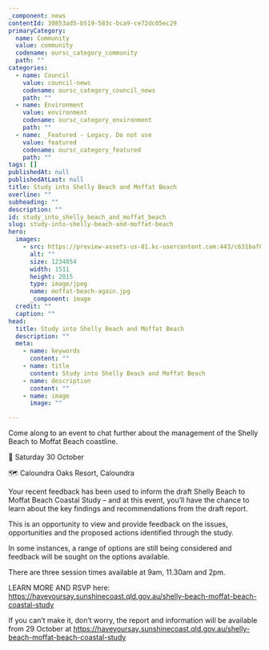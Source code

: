 ```yaml
---
_component: news
contentId: 30853ad5-b519-583c-bca9-ce72dc05ec29
primaryCategory:
  name: Community
  value: community
  codename: oursc_category_community
  path: ""
categories:
  - name: Council
    value: council-news
    codename: oursc_category_council_news
    path: ""
  - name: Environment
    value: environment
    codename: oursc_category_environment
    path: ""
  - name: _Featured - Legacy. Do not use
    value: featured
    codename: oursc_category_featured
    path: ""
tags: []
publishedAt: null
publishedAtLast: null
title: Study into Shelly Beach and Moffat Beach
overline: ""
subheading: ""
description: ""
id: study_into_shelly_beach_and_moffat_beach
slug: study-into-shelly-beach-and-moffat-beach
hero:
  images:
    - src: https://preview-assets-us-01.kc-usercontent.com:443/c631baf8-1b46-001f-580c-d0001b68b4a8/ba4f0f07-bb9a-42d2-ba00-1db699d70971/moffat-beach-again.jpg
      alt: ""
      size: 1234854
      width: 1511
      height: 2015
      type: image/jpeg
      name: moffat-beach-again.jpg
      _component: image
  credit: ""
  caption: ""
head:
  title: Study into Shelly Beach and Moffat Beach
  description: ""
  meta:
    - name: keywords
      content: ""
    - name: title
      content: Study into Shelly Beach and Moffat Beach
    - name: description
      content: ""
    - name: image
      image: ""

---
```

Come along to an event to chat further about the management of the Shelly Beach to Moffat Beach coastline.

📅 Saturday 30 October

🗺️ Caloundra Oaks Resort, Caloundra

Your recent feedback has been used to inform the draft Shelly Beach to Moffat Beach Coastal Study – and at this event, you’ll have the chance to learn about the key findings and recommendations from the draft report.

This is an opportunity to view and provide feedback on the issues, opportunities and the proposed actions identified through the study.

In some instances, a range of options are still being considered and feedback will be sought on the options available.

There are three session times available at 9am, 11.30am and 2pm.

LEARN MORE AND RSVP here: <https://haveyoursay.sunshinecoast.qld.gov.au/shelly-beach-moffat-beach-coastal-study>


If you can’t make it, don’t worry, the report and information will be available from 29 October at <https://haveyoursay.sunshinecoast.qld.gov.au/shelly-beach-moffat-beach-coastal-study>
